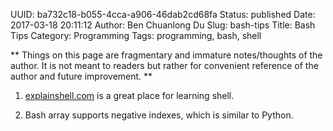 UUID: ba732c18-b055-4cca-a906-46dab2cd68fa
Status: published
Date: 2017-03-18 20:11:12
Author: Ben Chuanlong Du
Slug: bash-tips
Title: Bash Tips
Category: Programming
Tags: programming, bash, shell

**
Things on this page are
fragmentary and immature notes/thoughts of the author.
It is not meant to readers
but rather for convenient reference of the author and future improvement.
**

1. [explainshell.com](http://www.explainshell.com/) 
is a great place for learning shell.

1. Bash array supports negative indexes,
which is similar to Python.
